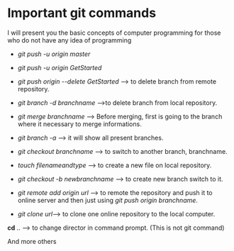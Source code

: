 <!--
author:   Your Name

email:    your@mail.org

version:  0.0.1

language: en

narrator: US English Female

translation: Français translations/French.md
import: https://raw.githubusercontent.com/liaTemplates/algebrite/master/README.md

import: https://raw.githubusercontent.com/liaTemplates/rextester/master/README.md
-->
# Important git commands

I will present you the basic concepts of computer programming for those who do not have any idea of programming

+ _git push -u origin master_

+ _git push -u origin GetStarted_

+ _git push origin --delete GetStarted_ --> to delete branch from remote repository.

+ _git branch -d branchname_ -->to delete branch from local repository.

+ _git merge branchname_ --> Before merging, first is going to the branch where it necessary to merge informations.

+ _git branch -a_ --> it will show all present branches.

+ _git checkout branchname_ --> to switch to another branch, branchname.

+ _touch filenameandtype_ --> to create a new file on local repository.

+ _git checkout -b newbranchname_ --> to create new branch switch to it.

+ _git remote add origin url_ --> to remote the repository and push it to online server and then just using _git push origin branchname_.

+ _git clone url_--> to clone one online repository to the local computer.

**cd** .. --> to change director in command prompt. (This is not git command)

And more others
